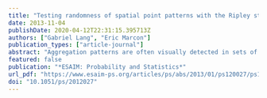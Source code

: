 ```yaml
---
title: "Testing randomness of spatial point patterns with the Ripley statistic"
date: 2013-11-04
publishDate: 2020-04-12T22:31:15.395713Z
authors: ["Gabriel Lang", "Eric Marcon"]
publication_types: ["article-journal"]
abstract: "Aggregation patterns are often visually detected in sets of location data. These clusters may be the result of interesting dynamics or the effect of pure randomness. We build an asymptotically Gaussian test for the hypothesis of randomness corresponding to a Poisson point process. We first compute the exact first and second moment of the Ripley K-statistic under the homogeneous Poisson point process model. Then we prove the asymptotic normality of a vector of such statistics for different scales and compute its covariance matrix. From these results, we derive a test statistic that is chi-square distributed. By a Monte-Carlo study, we check that the test is numerically tractable even for large data sets and also correct when only a hundred of points are observed."
featured: false
publication: "*ESAIM: Probability and Statistics*"
url_pdf: "https://www.esaim-ps.org/articles/ps/abs/2013/01/ps120027/ps120027.html"
doi: "10.1051/ps/2012027"
---
```


<span class="__dimensions_badge_embed__" data-doi="10.1051/ps/2012027"></span><script async src="https://badge.dimensions.ai/badge.js" charset="utf-8"></script>
